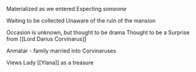 Materialized as we entered
Expecting *someone*

Waiting to be collected
Unaware of the ruin of the mansion

Occasion is unknown, but thought to be drama
	Thought to be a Surprise from [[Lord Darius Corvinarus]]

Anmatar - family married into Corvinaruses

Views Lady [[Ylana]] as a treasure
